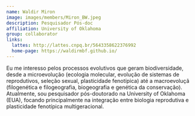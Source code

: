 ```yaml
---
name: Waldir Miron
image: images/members/Miron_BW.jpeg
description: Pesquisador Pós-doc
affiliation: University of Oklahoma
group: collaborator
links:
  lattes: http://lattes.cnpq.br/5643358622376992
  home-page: https://waldirmbf.github.io/
---
```


⁠⁠Eu me interesso pelos processos evolutivos que geram biodiversidade, desde a microevolução (ecologia molecular, evolução de sistemas de reprodutivos, seleção sexual, plasticidade fenotípica) até a macroevoluçã (filogenética e filogeografia, biogeografia e genética da conservação). Atualmente, sou pesquisador pós-doutorado na University of Oklahoma (EUA), focando principalmente na integração entre biologia reprodutiva e plasticidade fenotípica multigeracional.